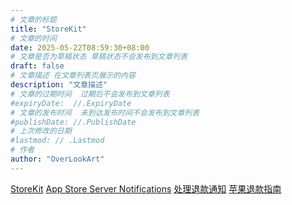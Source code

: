 ```yaml
---
# 文章的标题
title: "StoreKit"
# 文章的时间
date: 2025-05-22T08:59:30+08:00
# 文章是否为草稿状态 草稿状态不会发布到文章列表
draft: false
# 文章描述 在文章列表页展示的内容
description: "文章描述"
# 文章的过期时间  过期后不会发布到文章列表
#expiryDate:  //.ExpiryDate
# 文章的发布时间  未到达发布时间不会发布到文章列表
#publishDate: //.PublishDate
# 上次修改的日期
#lastmod: // .Lastmod
# 作者
author: "OverLookArt"
---
```

[StoreKit](https://developer.apple.com/documentation/storekit)
[App Store Server Notifications](https://developer.apple.com/documentation/appstoreservernotifications)
[处理退款通知](https://developer.apple.com/cn/documentation/storekit/in-app_purchase/handling_refund_notifications/)
[苹果退款指南](https://support.apple.com/zh-cn/118223)